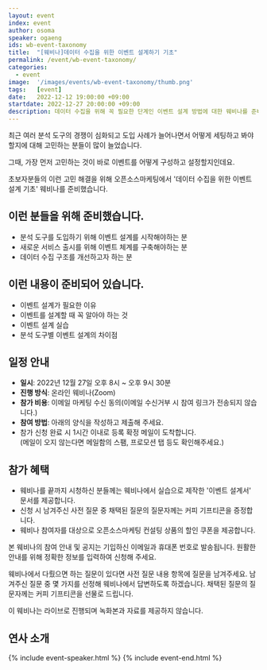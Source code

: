 ```yaml
---
layout: event
index: event
author: osoma
speaker: ogaeng
ids: wb-event-taxonomy
title:  "[웨비나]데이터 수집을 위한 이벤트 설계하기 기초"
permalink: /event/wb-event-taxonomy/
categories:
  - event
image:  '/images/events/wb-event-taxonomy/thumb.png'
tags:   [event]
date:   2022-12-12 19:00:00 +09:00
startdate: 2022-12-27 20:00:00 +09:00
description: 데이터 수집을 위해 꼭 필요한 단계인 이벤트 설계 방법에 대한 웨비나를 준비했습니다.
---
```


최근 여러 분석 도구의 경쟁이 심화되고 도입 사례가 늘어나면서 어떻게 세팅하고 봐야 할지에 대해 고민하는 분들이 많이 늘었습니다.

그때, 가장 먼저 고민하는 것이 바로 이벤트를 어떻게 구성하고 설정할지인데요.

초보자분들의 이런 고민 해결을 위해 오픈소스마케팅에서 '데이터 수집을 위한 이벤트 설계 기초' 웨비나를 준비했습니다.

## 이런 분들을 위해 준비했습니다.

- 분석 도구를 도입하기 위해 이벤트 설계를 시작해야하는 분
- 새로운 서비스 출시를 위해 이벤트 체계를 구축해야하는 분
- 데이터 수집 구조를 개선하고자 하는 분

## 이런 내용이 준비되어 있습니다.

- 이벤트 설계가 필요한 이유
- 이벤트를 설계할 때 꼭 알아야 하는 것
- 이벤트 설계 실습
- 분석 도구별 이벤트 설계의 차이점

## 일정 안내

- **일시**: 2022년 12월 27일 오후 8시 ~ 오후 9시 30분
- **진행 방식**: 온라인 웨비나(Zoom)
- **참가 비용**: 이메일 마케팅 수신 동의(이메일 수신거부 시 참여 링크가 전송되지 않습니다.)
- **참여 방법**: 아래의 양식을 작성하고 제출해 주세요.
- 참가 신청 완료 시 1시간 이내로 등록 확정 메일이 도착합니다.<br>(메일이 오지 않는다면 메일함의 스팸, 프로모션 탭 등도 확인해주세요.)

## 참가 혜택

- 웨비나를 끝까지 시청하신 분들께는 웨비나에서 실습으로 제작한 '이벤트 설계서' 문서를 제공합니다.
- 신청 시 남겨주신 사전 질문 중 채택된 질문의 질문자께는 커피 기프티콘을 증정합니다.
- 웨비나 참여자를 대상으로 오픈소스마케팅 컨설팅 상품의 할인 쿠폰을 제공합니다.

본 웨비나의 참여 안내 및 공지는 기입하신 이메일과 휴대폰 번호로 발송됩니다. 원활한 안내를 위해 정확한 정보를 입력하여 신청해 주세요.

웨비나에서 다뤘으면 하는 질문이 있다면 사전 질문 내용 항목에 질문을 남겨주세요. 남겨주신 질문 중 몇 가지를 선정해 웨비나에서 답변하도록 하겠습니다. 채택된 질문의 질문자께는 커피 기프티콘을 선물로 드립니다.

이 웨비나는 라이브로 진행되며 녹화본과 자료를 제공하지 않습니다.

## 연사 소개

{% include event-speaker.html %}
{% include event-end.html %}
